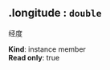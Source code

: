 <a name="module_miot/Device--module.exports..IDevice+longitude"></a>

## .longitude : <code>double</code>
经度

**Kind**: instance member  
**Read only**: true  
